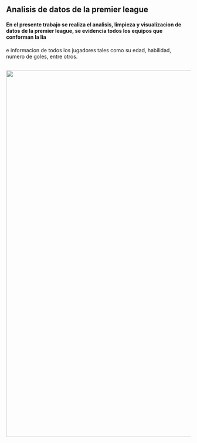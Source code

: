 ## Analisis de datos de la premier league
#### En el presente trabajo se realiza el analisis, limpieza y visualizacion de datos de la premier league, se evidencia todos los equipos que conforman la lia
e informacion de todos los jugadores tales como su edad, habilidad, numero de goles, entre otros.
## <center><img src="https://www.24horas.cl/24horas/site/artic/20220608/imag/foto_0000000220220608111542/8012599378001w.jpg" width="1000" height="1000"></center>
